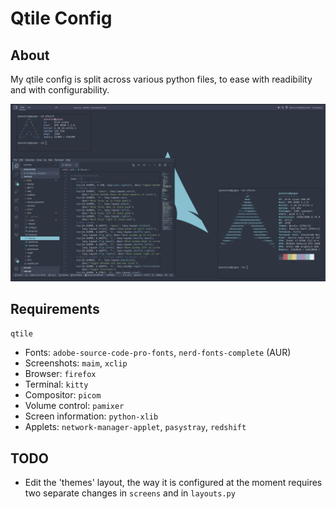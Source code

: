 # Qtile Config

## About

My qtile config is split across various python files, to ease with readibility
and with configurability.

![screenshot](./screenshot.png)

## Requirements

`qtile`

- Fonts: `adobe-source-code-pro-fonts`, `nerd-fonts-complete` (AUR)
- Screenshots: `maim`, `xclip`
- Browser: `firefox`
- Terminal: `kitty`
- Compositor: `picom`
- Volume control: `pamixer`
- Screen information: `python-xlib`
- Applets: `network-manager-applet`, `pasystray`, `redshift`

## TODO

- Edit the 'themes' layout, the way it is configured at the moment requires
  two separate changes in `screens` and in `layouts.py`
